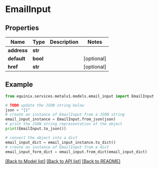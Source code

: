 # EmailInput


## Properties

Name | Type | Description | Notes
------------ | ------------- | ------------- | -------------
**address** | **str** |  | 
**default** | **bool** |  | [optional] 
**href** | **str** |  | [optional] 

## Example

```python
from equinix.services.metalv1.models.email_input import EmailInput

# TODO update the JSON string below
json = "{}"
# create an instance of EmailInput from a JSON string
email_input_instance = EmailInput.from_json(json)
# print the JSON string representation of the object
print(EmailInput.to_json())

# convert the object into a dict
email_input_dict = email_input_instance.to_dict()
# create an instance of EmailInput from a dict
email_input_form_dict = email_input.from_dict(email_input_dict)
```
[[Back to Model list]](../README.md#documentation-for-models) [[Back to API list]](../README.md#documentation-for-api-endpoints) [[Back to README]](../README.md)


